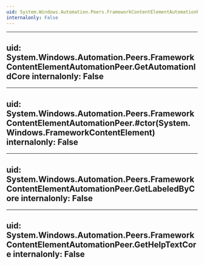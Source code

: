 ```yaml
---
uid: System.Windows.Automation.Peers.FrameworkContentElementAutomationPeer
internalonly: False
---
```


---
uid: System.Windows.Automation.Peers.FrameworkContentElementAutomationPeer.GetAutomationIdCore
internalonly: False
---

---
uid: System.Windows.Automation.Peers.FrameworkContentElementAutomationPeer.#ctor(System.Windows.FrameworkContentElement)
internalonly: False
---

---
uid: System.Windows.Automation.Peers.FrameworkContentElementAutomationPeer.GetLabeledByCore
internalonly: False
---

---
uid: System.Windows.Automation.Peers.FrameworkContentElementAutomationPeer.GetHelpTextCore
internalonly: False
---
